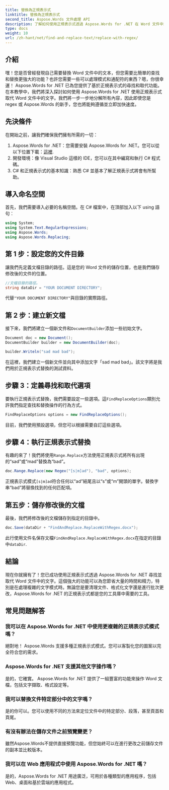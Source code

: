 ```yaml
---
title: 替換為正規表示式
linktitle: 替換為正規表示式
second_title: Aspose.Words 文件處理 API
description: 了解如何使用正規表示式透過 Aspose.Words for .NET 在 Word 文件中進行尋找和取代。請按照我們詳細的逐步指南來掌握文字操作。
type: docs
weight: 10
url: /zh-hant/net/find-and-replace-text/replace-with-regex/
---
```

## 介紹

嘿！您是否曾經發現自己需要替換 Word 文件中的文本，但您需要比簡單的查找和替換更強大的功能？也許您需要一些可以處理模式和通配符的東西？嗯，你很幸運！ Aspose.Words for .NET 已為您提供了基於正規表示式的尋找和取代功能。在本教學中，我們將深入探討如何使用 Aspose.Words for .NET 使用正規表示式取代 Word 文件中的文字。我們將一步一步地分解所有內容，因此即使您是 regex 或 Aspose.Words 的新手，您也將能夠遵循並立即加快速度。

## 先決條件

在開始之前，讓我們確保我們擁有所需的一切：
1. Aspose.Words for .NET：您需要安裝 Aspose.Words for .NET。您可以從以下位置下載：[這裡](https://releases.aspose.com/words/net/).
2. 開發環境：像 Visual Studio 這樣的 IDE，您可以在其中編寫和執行 C# 程式碼。
3. C# 和正規表示式的基本知識：熟悉 C# 並基本了解正規表示式將會有所幫助。

## 導入命名空間

首先，我們需要導入必要的名稱空間。在 C# 檔案中，在頂部加入以下 using 語句：

```csharp
using System;
using System.Text.RegularExpressions;
using Aspose.Words;
using Aspose.Words.Replacing;
```

## 第 1 步：設定您的文件目錄

讓我們先定義文檔目錄的路徑。這是您的 Word 文件的儲存位置，也是我們儲存修改後的文件的位置。

```csharp
//文檔目錄的路徑。
string dataDir = "YOUR DOCUMENT DIRECTORY";
```

代替`"YOUR DOCUMENT DIRECTORY"`與目錄的實際路徑。

## 第 2 步：建立新文檔

接下來，我們將建立一個新文件和`DocumentBuilder`添加一些初始文字。

```csharp
Document doc = new Document();
DocumentBuilder builder = new DocumentBuilder(doc);

builder.Writeln("sad mad bad");
```

在這裡，我們建立一個新文件並向其中添加文字「sad mad bad」。該文字將是我們用於正規表示式替換的測試資料。

## 步驟 3：定義尋找和取代選項

要執行正規表示式替換，我們需要設定一些選項。這`FindReplaceOptions`類別允許我們指定查找和替換操作的行為方式。

```csharp
FindReplaceOptions options = new FindReplaceOptions();
```

目前，我們使用預設選項，但您可以根據需要自訂這些選項。

## 步驟 4：執行正規表示式替換

有趣的來了！我們將使用`Range.Replace`方法使用正規表示式將所有出現的“sad”或“mad”替換為“bad”。

```csharp
doc.Range.Replace(new Regex("[s|m]ad"), "bad", options);
```

正規表示式模式`[s|m]ad`符合任何以“ad”結尾且以“s”或“m”開頭的單字。替換字串“bad”將替換找到的任何匹配項。

## 第五步：儲存修改後的文檔

最後，我們將修改後的文檔儲存到指定的目錄中。

```csharp
doc.Save(dataDir + "FindAndReplace.ReplaceWithRegex.docx");
```

此行使用文件名保存文檔`FindAndReplace.ReplaceWithRegex.docx`在指定的目錄中`dataDir`.

## 結論

現在你就擁有了！您已成功使用正規表示式透過 Aspose.Words for .NET 尋找並取代 Word 文件中的文字。這個強大的功能可以為您節省大量的時間和精力，特別是在處理複雜的文字模式時。無論您是要清理文件、格式化文字還是進行批次更改，Aspose.Words for .NET 的正規表示式都是您的工具庫中需要的工具。

## 常見問題解答

### 我可以在 Aspose.Words for .NET 中使用更複雜的正規表示式模式嗎？  
絕對地！ Aspose.Words 支援多種正規表示式模式。您可以客製化您的圖案以完全符合您的需求。

### Aspose.Words for .NET 支援其他文字操作嗎？  
是的，它確實。 Aspose.Words for .NET 提供了一組豐富的功能來操作 Word 文檔，包括文字擷取、格式設定等。

### 我可以替換文件特定部分中的文字嗎？  
是的你可以。您可以使用不同的方法來定位文件中的特定部分、段落，甚至頁首和頁尾。

### 有沒有辦法在儲存文件之前預覽變更？  
雖然Aspose.Words不提供直接預覽功能，但您始終可以在進行更改之前儲存文件的副本並比較版本。

### 我可以在 Web 應用程式中使用 Aspose.Words for .NET 嗎？  
是的，Aspose.Words for .NET 用途廣泛，可用於各種類型的應用程序，包括 Web、桌面和基於雲端的應用程式。
